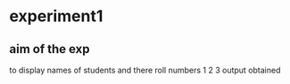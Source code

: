 # experiment1
## aim of the exp
to display names of students and there roll numbers
1
2
3
output obtained


